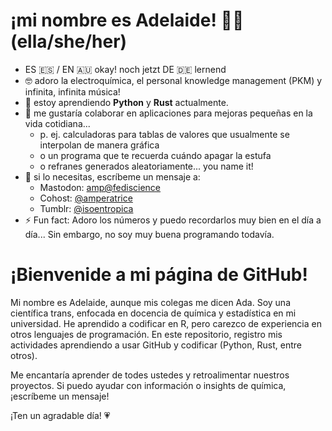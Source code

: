 #  ¡mi nombre es Adelaide! 🦉✨ (ella/she/her)

- ES 🇪🇸 / EN 🇦🇺 okay! noch jetzt DE 🇩🇪 lernend 
- 🤓 adoro la electroquímica, el personal knowledge management (PKM) y infinita, infinita música!
- 🌱 estoy aprendiendo **Python** y **Rust** actualmente.
- 💞️ me gustaría colaborar en aplicaciones para mejoras pequeñas en la vida cotidiana...
  - p. ej. calculadoras para tablas de valores que usualmente se interpolan de manera gráfica
  - o un programa que te recuerda cuándo apagar la estufa
  - o refranes generados aleatoriamente... you name it!
- 💌 si lo necesitas, escríbeme un mensaje a:
  - Mastodon: <a rel="me" href="https://fediscience.org/@amp">amp@fediscience</a>
  - Cohost: [@amperatrice](https://cohost.org/amperatrice)
  - Tumblr: [@isoentropica](https://isoentropica.tumblr.com/) 
- ⚡ Fun fact: Adoro los números y puedo recordarlos muy bien en el día a día... Sin embargo, no soy muy buena programando todavía.

# ¡Bienvenide a mi página de GitHub!

Mi nombre es Adelaide, aunque mis colegas me dicen Ada. Soy una científica trans, enfocada en docencia de química y estadística en mi universidad. He aprendido a codificar en R, pero carezco de experiencia en otros lenguajes de programación. En este repositorio, registro mis actividades aprendiendo a usar GitHub y codificar (Python, Rust, entre otros).

Me encantaría aprender de todes ustedes y retroalimentar nuestros proyectos. Si puedo ayudar con información o insights de química, ¡escríbeme un mensaje!

¡Ten un agradable día! 💗

<!---
amperatrice/amperatrice is a ✨ special ✨ repository because its `README.md` (this file) appears on your GitHub profile.
You can click the Preview link to take a look at your changes.
--->
